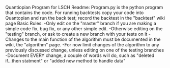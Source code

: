 Quantiopian Program for LSCH Readme:
Program.py is the python program that contains the code.
For running backtests copy your code into Quantopian and run the back test; record the backtest in the "backtest" wiki page
Basic Rules:
  -Only edit on the "master" branch if you are making a simple code fix, bug fix, or any other simple edit.
  -Otherwise editing on the "testing" branch, or ask to create a new branch with your tests on it
  -Changes to the main function of the algorithm must be documented in the wiki, the "algorithm" page.
  -For now limit changes of the algorithm to any previously discussed change, unless editing on one of the testing branches
  -Document EVERY change, a couple of words will do, such as "deleted if...then statment" or "added new method to handle data"

